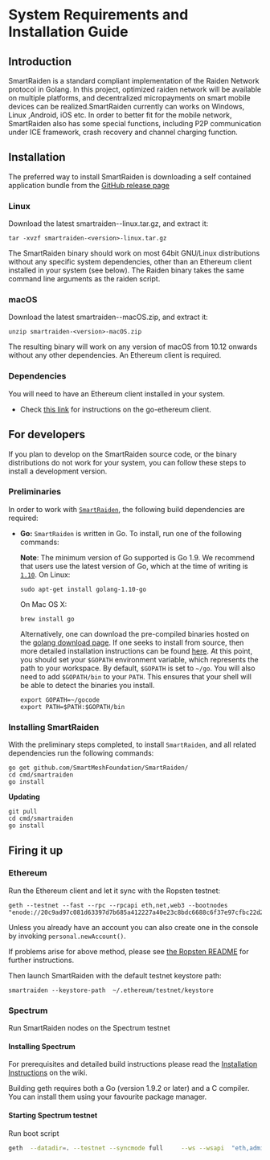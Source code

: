# System Requirements and Installation Guide
## Introduction
SmartRaiden is a standard compliant implementation of the Raiden Network protocol in Golang. In this project, optimized raiden network will be available on multiple platforms, and decentralized micropayments on smart mobile devices can be realized.SmartRaiden currently can works on Windows, Linux ,Android, iOS etc. In order to better fit for the mobile network, SmartRaiden also has some special functions, including P2P communication under ICE framework, crash recovery and channel charging function.
## Installation
The preferred way to install SmartRaiden is downloading a self contained application bundle from the [GitHub release page](https://github.com/SmartMeshFoundation/SmartRaiden/releases)
### Linux
Download the latest smartraiden-<version>-linux.tar.gz, and extract it:

```
tar -xvzf smartraiden-<version>-linux.tar.gz
```

The SmartRaiden binary should work on most 64bit GNU/Linux distributions without any specific system dependencies, other than an Ethereum client installed in your system (see below). The Raiden binary takes the same command line arguments as the raiden script.
### macOS
Download the latest smartraiden-<version>-macOS.zip, and extract it:
```
unzip smartraiden-<version>-macOS.zip
```
The resulting binary will work on any version of macOS from 10.12 onwards without any other dependencies. An Ethereum client is required.

### Dependencies
You will need to have an Ethereum client installed in your system.

- Check [this link](https://github.com/ethereum/go-ethereum/wiki/Building-Ethereum) for instructions on the go-ethereum client.

## For developers
If you plan to develop on the SmartRaiden source code, or the binary distributions do not work for your system, you can follow these steps to install a development version.

### Preliminaries
In order to work with  [`SmartRaiden`](https://github.com/SmartMeshFoundation/SmartRaiden), the following build dependencies are required:  

- **Go:**  `SmartRaiden`  is written in Go. To install, run one of the following commands:

	**Note**: The minimum version of Go supported is Go 1.9. We recommend that users use the latest version of Go, which at the time of writing is  [`1.10`](https://blog.golang.org/go1.10).
	On Linux:
	```
	sudo apt-get install golang-1.10-go
	```
	On Mac OS X:
	```
	brew install go
	```
	Alternatively, one can download the pre-compiled binaries hosted on the [golang download page](https://golang.org/dl/). If one seeks to install from source, then more detailed installation instructions can be found [here](http://golang.org/doc/install).
	At this point, you should set your  `$GOPATH`  environment variable, which represents the path to your workspace. By default,  `$GOPATH`  is set to  `~/go`. You will also need to add  `$GOPATH/bin`  to your  `PATH`. This ensures that your shell will be able to detect the binaries you install.
	```
	export GOPATH=~/gocode
	export PATH=$PATH:$GOPATH/bin
	```	
### Installing SmartRaiden
With the preliminary steps completed, to install `SmartRaiden`, and all related dependencies run the following commands:
```
go get github.com/SmartMeshFoundation/SmartRaiden/ 
cd cmd/smartraiden
go install
```
**Updating**
```
git pull 
cd cmd/smartraiden
go install
```

## Firing it up
### Ethereum
Run the Ethereum client and let it sync with the Ropsten testnet:
```
geth --testnet --fast --rpc --rpcapi eth,net,web3 --bootnodes "enode://20c9ad97c081d63397d7b685a412227a40e23c8bdc6688c6f37e97cfbc22d2b4d1db1510d8f61e6a8866ad7f0e17c02b14182d37ea7c3c8b9c2683aeb6b733a1@52.169.14.227:30303,enode://6ce05930c72abc632c58e2e4324f7c7ea478cec0ed4fa2528982cf34483094e9cbc9216e7aa349691242576d552a2a56aaeae426c5303ded677ce455ba1acd9d@13.84.180.240:30303"
```
Unless you already have an account you can also create one in the console by invoking `personal.newAccount()`.

If problems arise for above method, please see [the Ropsten README](https://github.com/ethereum/ropsten) for further instructions.

Then launch SmartRaiden with the default testnet keystore path:
```
smartraiden --keystore-path  ~/.ethereum/testnet/keystore
```

### Spectrum
Run SmartRaiden nodes on the Spectrum testnet
#### Installing Spectrum
For prerequisites and detailed build instructions please read the  [Installation Instructions](https://github.com/SmartMeshFoundation/Spectrum/wiki/Building-Specturm)  on the wiki.

Building geth requires both a Go (version 1.9.2 or later) and a C compiler. You can install them using your favourite package manager.
#### Starting Spectrum testnet
Run boot script
```sh
geth  --datadir=. --testnet --syncmode full     --ws --wsapi  "eth,admin,web3,net,debug,personal"   --rpc  --rpccorsdomain "*" --rpcapi "eth,admin,web3,net,debug,personal"   --wsaddr "0.0.0.0" --rpcaddr "0.0.0.0"   --wsorigins "*"
```

